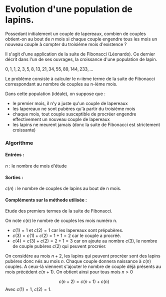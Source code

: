 # Evolution d'une population de lapins.
Possedant initialement un couple de lapereaux, combien de couples obtient-on au bout de $n$ mois si chaque couple engendre tous les mois un nouveau couple à compter du troisième mois d'existence ?

Il s'agit d'une application de la suite de Fibonacci (Léonardo). Ce dernier décrit dans l'un de ses ouvrages, la croissance d'une population de lapin.

$0, 1, 1, 2, 3, 5, 8, 13, 21, 34, 55, 89, 144, 233,...$

Le problème consiste à calculer le n-ième terme de la suite de Fibonacci correspondant au nombre de couples au n-ième mois.

Dans cette population (idéale), on suppose que :
- le premier mois, il n'y a juste qu'un couple de lapereaux
- les lapereaux ne sont pubères qu'à partir du troisième mois
- chaque mois, tout couple susceptible de procréer engendre effectivement un nouveau couple de lapereaux
- les lapins ne meurent jamais (donc la suite de Fibonacci est strictement croissante)

### Algorithme
#### Entrées :
$n$ : le nombre de mois d'étude
#### Sorties :
$c(n)$ : le nombre de couples de lapins au bout de n mois.

#### Compléments sur la méthode utilisée :
Etude des premiers termes de la suite de Fibonacci.

On note $c(n)$ le nombre de couples les mois numéro n.
- $c(1) = 1$ et $c(2)=1$ car les lapereaux sont prépubères.
- $c(3) = c(1) + c(2) = 1 + 1 = 2$ car le couple a procréé.
- $c(4) = c(3) + c(2) = 2 + 1 = 3$ car on ajoute au nombre $c(3)$, le nombre de couple pubères $c(2)$ qui peuvent procréer.

On considère au mois $n+2$, les lapins qui peuvent procréer sont des lapins pubères donc nés au mois $n$. Chaque couple donnera naissance à $c(n)$ couples. A ceux-là viennent s'ajouter le nombre de couple déjà présents au mois précédent $c(n+1)$. On obtient ainsi pour tous mois $n>0$

$$ c(n+2) = c(n+1) + c(n)$$
Avec $c(1) = 1$, $c(2) = 1$.
